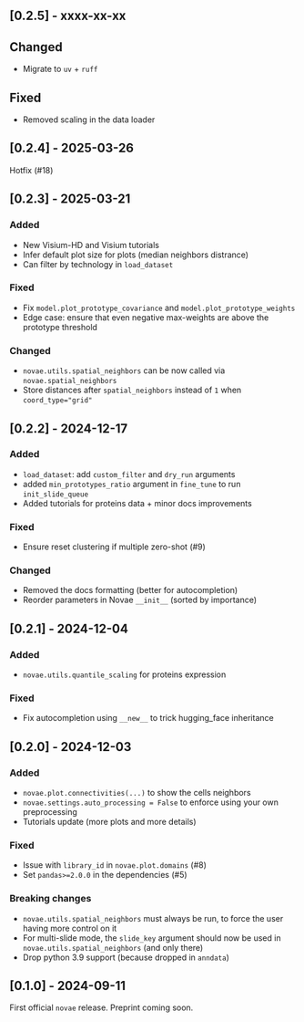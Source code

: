 ## [0.2.5] - xxxx-xx-xx

## Changed
- Migrate to `uv` + `ruff`

## Fixed
- Removed scaling in the data loader

## [0.2.4] - 2025-03-26

Hotfix (#18)

## [0.2.3] - 2025-03-21

### Added
- New Visium-HD and Visium tutorials
- Infer default plot size for plots (median neighbors distrance)
- Can filter by technology in `load_dataset`

### Fixed
- Fix `model.plot_prototype_covariance` and `model.plot_prototype_weights`
- Edge case: ensure that even negative max-weights are above the prototype threshold

### Changed
- `novae.utils.spatial_neighbors` can be now called via `novae.spatial_neighbors`
- Store distances after `spatial_neighbors` instead of `1` when `coord_type="grid"`

## [0.2.2] - 2024-12-17

### Added
- `load_dataset`: add `custom_filter` and `dry_run` arguments
- added `min_prototypes_ratio` argument in `fine_tune` to run `init_slide_queue`
- Added tutorials for proteins data + minor docs improvements

### Fixed
- Ensure reset clustering if multiple zero-shot (#9)

### Changed
- Removed the docs formatting (better for autocompletion)
- Reorder parameters in Novae `__init__` (sorted by importance)

## [0.2.1] - 2024-12-04

### Added
- `novae.utils.quantile_scaling` for proteins expression

### Fixed
- Fix autocompletion using `__new__` to trick hugging_face inheritance


## [0.2.0] - 2024-12-03

### Added

- `novae.plot.connectivities(...)` to show the cells neighbors
- `novae.settings.auto_processing = False` to enforce using your own preprocessing
- Tutorials update (more plots and more details)

### Fixed

- Issue with `library_id` in `novae.plot.domains` (#8)
- Set `pandas>=2.0.0` in the dependencies (#5)

### Breaking changes

- `novae.utils.spatial_neighbors` must always be run, to force the user having more control on it
- For multi-slide mode, the `slide_key` argument should now be used in `novae.utils.spatial_neighbors` (and only there)
- Drop python 3.9 support (because dropped in `anndata`)

## [0.1.0] - 2024-09-11

First official `novae` release. Preprint coming soon.
